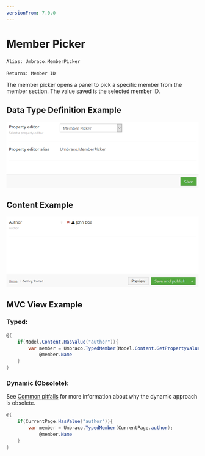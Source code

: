 ```yaml
---
versionFrom: 7.0.0
---
```


# Member Picker

`Alias: Umbraco.MemberPicker`

`Returns: Member ID`

The member picker opens a panel to pick a specific member from the member section. The value saved is the selected member ID.

## Data Type Definition Example

![Media Picker Data Type Definition](images/Member-Picker-DataType.png)

## Content Example 

![Member Picker Content](images/Member-Picker-Content.png)

## MVC View Example

### Typed:

```csharp
@{
    if(Model.Content.HasValue("author")){
        var member = Umbraco.TypedMember(Model.Content.GetPropertyValue<int>("author"));
            @member.Name
    }
}
```

### Dynamic (Obsolete):

See [Common pitfalls](https://our.umbraco.com/documentation/reference/Common-Pitfalls/#dynamics) for more information about why the dynamic approach is obsolete.

```csharp
@{
    if(CurrentPage.HasValue("author")){
        var member = Umbraco.TypedMember(CurrentPage.author);
            @member.Name
    }
}
```
